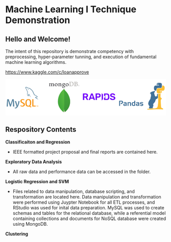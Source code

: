 
# Machine Learning I Technique Demonstration
## Hello and Welcome!
The intent of this repository is demonstrate competency with preprocessing, hyper-parameter tunning, and  execution of fundamental machine learning algorithms.

https://www.kaggle.com/c/loanapprove

![](https://github.com/7446Nguyen/Database_FileManagement_Project1/blob/master/scripts/images/ETLsoftware.png)

## Respository Contents
**Classificaiton and Regression** 
- IEEE formatted project proposal and final reports are contained here.

**Exploratory Data Analysis**   
- All raw data and performance data can be accessed in the folder.

**Logistic Regression and SVM**   
- Files related to data manipulation, database scripting, and transformation are located here.  Data manipulation and transformation were performed using Juypter Notebook for all ETL processes, and RStudio was used for inital data preparation.  MySQL was used to create schemas and tables for the relational database, while a referential model containing collections and documents for NoSQL database were created using MongoDB.

**Clustering** 
